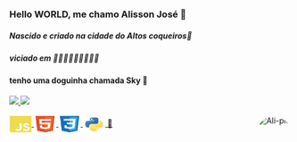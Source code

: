 ### Hello WORLD, me chamo Alisson José 👋




##### Nascido e criado na cidade do Altos coqueiros🌴
##### viciado em 🍔🍕🍟🌭🥨🥓🥩🍗🍖
#### tenho uma doguinha chamada Sky 🐶


<div>
  <a href="https://github.com/AlissonJoses">
  <img height="180em" src="https://github-readme-stats.vercel.app/api?username=AlissonJose&show_icons=true&theme=city_lights&include_all_commits=true&count_private=true"/>
  <img height="180em" src="https://github-readme-stats.vercel.app/api/top-langs/?username=AlissonJose&layout=compact&langs_count=7&theme=prussian"/>
</div>
  <div style="display: inline_block"><br>
  <img align="center" alt="Ali-Js" height="30" width="40" src="https://raw.githubusercontent.com/devicons/devicon/master/icons/javascript/javascript-plain.svg">
   <img align="center" alt="Ali-HTML" height="30" width="40" src="https://raw.githubusercontent.com/devicons/devicon/master/icons/html5/html5-original.svg">
  <img align="center" alt="Ali-CSS" height="30" width="40" src="https://raw.githubusercontent.com/devicons/devicon/master/icons/css3/css3-original.svg">
  <img align="center" alt="Ali-Python" height="30" width="40" src="https://raw.githubusercontent.com/devicons/devicon/master/icons/python/python-original.svg">
  <img align="right" alt="Ali-pic" height="150" style="border-radius:50px;"src="https://dbkpop.com/wp-content/uploads/2022/05/bts_proof_teaser_proof_ver_all_group.jpg">
    💜
</div>
